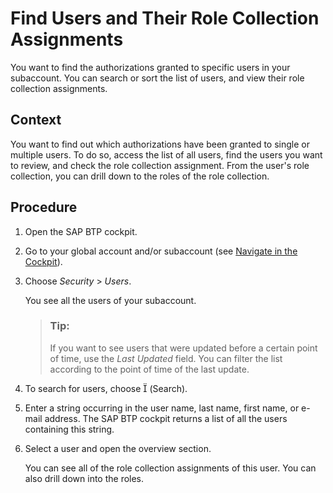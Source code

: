 <!-- loio870533ef7dd342fc96170e960fa34291 -->

<link rel="stylesheet" type="text/css" href="../css/sap-icons.css"/>

# Find Users and Their Role Collection Assignments

You want to find the authorizations granted to specific users in your subaccount. You can search or sort the list of users, and view their role collection assignments.



## Context

You want to find out which authorizations have been granted to single or multiple users. To do so, access the list of all users, find the users you want to review, and check the role collection assignment. From the user's role collection, you can drill down to the roles of the role collection.



## Procedure

1.  Open the SAP BTP cockpit.

2.  Go to your global account and/or subaccount \(see [Navigate in the Cockpit](Navigate_in_the_Cockpit_0874895.md)\).

3.  Choose *Security* \> *Users*.

    You see all the users of your subaccount.

    > ### Tip:  
    > If you want to see users that were updated before a certain point of time, use the *Last Updated* field. You can filter the list according to the point of time of the last update.

4.  To search for users, choose <span class="SAP-icons"></span> \(Search\).

5.  Enter a string occurring in the user name, last name, first name, or e-mail address. The SAP BTP cockpit returns a list of all the users containing this string.

6.  Select a user and open the overview section.

    You can see all of the role collection assignments of this user. You can also drill down into the roles.


